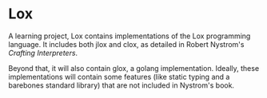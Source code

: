 # Lox

A learning project, Lox contains implementations of the Lox programming language.  It includes both jlox and clox, as detailed in Robert Nystrom's *Crafting Interpreters*.  

Beyond that, it will also contain glox, a golang implementation.  Ideally, these implementations will contain some features (like static typing and a barebones standard library) that are not included in Nystrom's book.  
